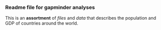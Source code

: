 ### Readme file for gapminder analyses

This is an **assortment** of *files* and *data* that describes the population and GDP of countries around the world.
